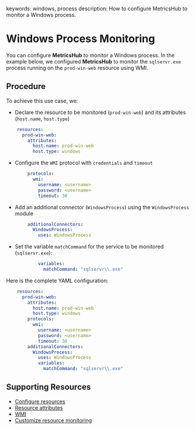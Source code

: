 keywords: windows, process
description: How to configure MetricsHub to monitor a Windows process.

# Windows Process Monitoring

<!-- MACRO{toc|fromDepth=1|toDepth=2|id=toc} -->

You can configure **MetricsHub** to monitor a Windows process. In the example below, we configured **MetricsHub** to monitor the `sqlservr.exe` process running on the `prod-win-web` resource using WMI.

## Procedure

To achieve this use case, we:

* Declare the resource to be monitored (`prod-win-web`)​ and its attributes (`host.name`, `host.type`)​

```yaml
    resources:
      prod-win-web:
        attributes:
          host.name: prod-win-web
          host.type: windows
```

* Configure the `WMI` protocol with `credentials` and `timeout​`

```yaml
        protocols:
          wmi:
            username: <username>
            password: <username>
            timeout: 30
```

* Add an additional connector (`WindowsProcess`) using the `WindowsProcess` module​

```yaml
        additionalConnectors:
          WindowsProcess: 
            uses: WindowsProcess
```

* Set the variable `matchCommand` for the service to be monitored (`sqlservr.exe`):

```yaml
            variables:
              matchCommand: "sqlservr\\.exe"
```

Here is the complete YAML configuration:

```yaml
    resources:
      prod-win-web:
        attributes:
          host.name: prod-win-web
          host.type: windows
        protocols:
          wmi:
            username: <username>
            password: <username>
            timeout: 30
        additionalConnectors:
          WindowsProcess: 
            uses: WindowsProcess
            variables:
              matchCommand: "sqlservr\\.exe"
```

## Supporting Resources

* [Configure resources](../configuration/configure-monitoring.md#step-3-configure-resources)
* [Resource attributes](../configuration/configure-monitoring.md#resource-attributes)
* [WMI](../configuration/configure-monitoring.md#wmi)
* [Customize resource monitoring](../configuration/configure-monitoring.md#customize-resource-monitoring)
